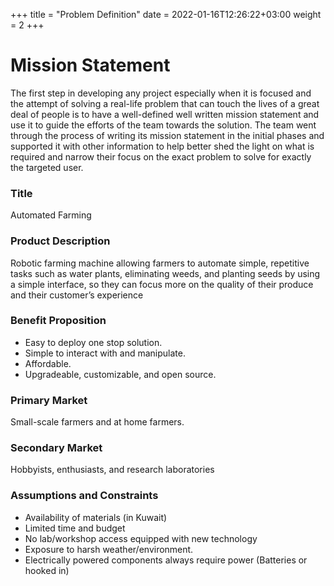 +++
title = "Problem Definition"
date = 2022-01-16T12:26:22+03:00
weight = 2
+++

# Mission Statement
The first step in developing any project especially when it is focused and the attempt of solving a real-life problem that can touch the lives of a great deal of people is to have a well-defined well written mission statement and use it to guide the efforts of the team towards the solution. The team went through the process of writing its mission statement in the initial phases and supported it with other information to help better shed the light on what is required and narrow their focus on the exact problem to solve for exactly the targeted user.
### Title
Automated Farming
### Product Description
Robotic farming machine allowing farmers to automate simple, repetitive tasks such as water plants, eliminating weeds, and planting seeds by using a simple interface, so they can focus more on the quality of their produce and their customer’s experience
### Benefit Proposition
- Easy to deploy one stop solution.
- Simple to interact with and manipulate.
- Affordable.
- Upgradeable, customizable, and open source.
### Primary Market
Small-scale farmers and at home farmers.
### Secondary Market
Hobbyists, enthusiasts, and research laboratories
### Assumptions and Constraints
- Availability of materials (in Kuwait)
- Limited time and budget
- No lab/workshop access equipped with new technology
- Exposure to harsh weather/environment.
- Electrically powered components always require power (Batteries or hooked in)